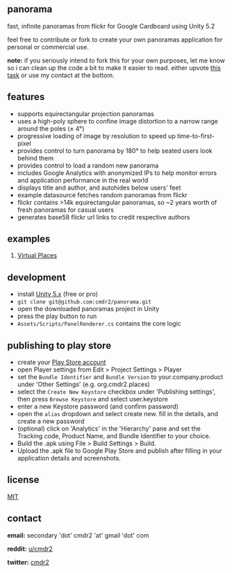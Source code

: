 ## panorama

fast, infinite panoramas from flickr for Google Cardboard using Unity 5.2

feel free to contribute or fork to create your own panoramas application for personal or commercial use.

**note:** if you seriously intend to fork this for your own purposes, let me know so i can clean up the code a bit to make it easier to read. either upvote [this task](https://github.com/cmdr2/panorama/issues/1) or use my contact at the bottom.

## features
  * supports equirectangular projection panoramas
  * uses a high-poly sphere to confine image distortion to a narrow range around the poles (± 4°)
  * progressive loading of image by resolution to speed up time-to-first-pixel
  * provides control to turn panorama by 180° to help seated users look behind them
  * provides control to load a random new panorama
  * includes Google Analytics with anonymized IPs to help monitor errors and application performance in the real world
  * displays title and author, and autohides below users' feet
  * example datasource fetches random panoramas from flickr
  * flickr contains >14k equirectangular panoramas, so ~2 years worth of fresh panoramas for casual users
  * generates base58 flickr url links to credit respective authors

## examples
1. [Virtual Places](https://play.google.com/store/apps/details?id=org.cmdr2.places)

## development
* install [Unity 5.x](https://unity3d.com/get-unity/download) (free or pro)
* `git clone git@github.com:cmdr2/panorama.git`
* open the downloaded panoramas project in Unity
* press the play button to run
* `Assets/Scripts/PanelRenderer.cs` contains the core logic

## publishing to play store
* create your [Play Store account](https://play.google.com/apps/publish/)
* open Player settings from Edit > Project Settings > Player
* set the `Bundle Identifier` and `Bundle Version` to your.company.product under 'Other Settings' (e.g. org.cmdr2.places)
* select the `Create New Keystore` checkbox under 'Publishing settings', then press `Browse Keystore` and select user.keystore
* enter a new Keystore password (and confirm password)
* open the `alias` dropdown and select create new. fill in the details, and create a new password
* (optional) click on 'Analytics' in the 'Hierarchy' pane and set the Tracking code, Product Name, and Bundle Identifier to your choice.
* Build the .apk using File > Build Settings > Build.
* Upload the .apk file to Google Play Store and publish after filling in your application details and screenshots.

## license
[MIT](https://github.com/cmdr2/panoramas/blob/master/LICENSE)

## contact
**email:** secondary 'dot' cmdr2 'at' gmail 'dot' com

**reddit:** [u/cmdr2](http://reddit.com/u/cmdr2)

**twitter:** [cmdr2](http://twitter.com/cmdr2)